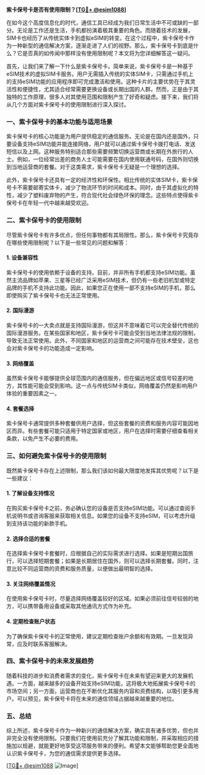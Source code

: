 **紫卡保号卡是否有使用限制？[[TG💪+ @esim1088](https://t.me/s/esim1088)]**

在如今这个高度信息化的时代，通信工具已经成为我们日常生活中不可或缺的一部分。无论是工作还是生活，手机都扮演着极其重要的角色。而随着技术的发展，SIM卡也经历了从传统实体卡到虚拟eSIM的转变。在这个过程中，紫卡保号卡作为一种新型的通信解决方案，逐渐走进了人们的视野。那么，紫卡保号卡到底是什么？它是否真的如传闻中那样没有使用限制呢？本文将为您详细解答这一疑问。

首先，让我们来了解一下什么是紫卡保号卡。简单来说，紫卡保号卡是一种基于eSIM技术的虚拟SIM卡服务。用户无需插入传统的实体SIM卡，只需通过手机上的支持eSIM功能的应用程序即可完成激活和使用。这种卡片的主要优势在于其灵活性和便捷性，尤其适合经常需要更换设备或长期出国的人群。然而，正是由于其独特的工作原理，很多人对其使用范围和限制产生了好奇和疑虑。接下来，我们将从几个方面对紫卡保号卡的使用限制进行深入探讨。

### **一、紫卡保号卡的基本功能与适用场景**

紫卡保号卡的核心功能是为用户提供稳定的通信服务。无论是在国内还是国外，只要设备支持eSIM功能并能连接网络，用户就可以通过紫卡保号卡拨打电话、发送短信以及上网。这种服务特别适合那些需要频繁切换运营商或长期在外旅行的人士。例如，一位经常出差的商务人士可能需要在国内使用联通号码，在国外则切换到当地运营商的套餐。对于这类需求，紫卡保号卡无疑是一个理想的选择。

此外，紫卡保号卡还具有一定的经济性和环保性。相比传统的实体SIM卡，紫卡保号卡不需要邮寄实体卡，减少了物流环节的时间和成本。同时，由于其虚拟化的特性，减少了塑料废弃物的产生，符合现代社会绿色环保的理念。这些特点使得紫卡保号卡在年轻一代中越来越受欢迎。

### **二、紫卡保号卡的使用限制**

尽管紫卡保号卡有许多优点，但任何事物都有其局限性。那么，紫卡保号卡究竟存在哪些使用限制呢？以下是一些常见的问题和解答：

#### **1. 设备兼容性**
紫卡保号卡的使用依赖于设备的支持。目前，并非所有手机都支持eSIM功能。虽然主流品牌如苹果、三星等已经广泛采用eSIM技术，但仍有一些老旧机型或特定品牌的手机不支持此功能。因此，如果您正在使用一部不支持eSIM的手机，那么即使购买了紫卡保号卡也无法正常使用。

#### **2. 国际漫游**
紫卡保号卡的一大卖点就是支持国际漫游，但这并不意味着它可以完全替代传统的国际漫游服务。在某些国家和地区，紫卡保号卡可能会受到当地法律法规的限制，导致无法正常使用。此外，不同国家和地区的运营商之间可能存在技术壁垒，这也会对紫卡保号卡的功能造成一定影响。

#### **3. 网络覆盖**
虽然紫卡保号卡能够提供全球范围内的通信服务，但在偏远地区或信号较差的地方，其性能可能会受到影响。这一点与传统SIM卡类似，网络覆盖仍然是影响用户体验的重要因素之一。

#### **4. 套餐选择**
紫卡保号卡通常提供多种套餐供用户选择，但这些套餐的资费和服务内容可能因地区而异。有些套餐可能只适用于特定国家或地区，用户在选择时需要仔细查看相关条款，以免产生不必要的费用。

### **三、如何避免紫卡保号卡的使用限制**

既然紫卡保号卡存在上述限制，那么我们该如何最大限度地发挥其优势呢？以下是一些建议：

#### **1. 了解设备支持情况**
在购买紫卡保号卡之前，务必确认您的设备是否支持eSIM功能。可以通过查阅手机说明书或咨询客服来获取相关信息。如果您的设备不支持eSIM，可以考虑升级到支持该功能的新款手机。

#### **2. 选择合适的套餐**
在选择紫卡保号卡套餐时，应根据自己的实际需求进行选择。如果是短期出国旅行，可以选择短期套餐；如果是长期居住在国外，则可以选择长期套餐。同时，注意比较不同运营商的资费和服务质量，以便做出最明智的选择。

#### **3. 关注网络覆盖情况**
在使用紫卡保号卡时，尽量选择网络覆盖较好的区域。如果必须前往信号较弱的地方，可以携带备用设备或采取其他通讯方式作为补充。

#### **4. 定期检查账户状态**
为了确保紫卡保号卡的正常使用，建议定期检查账户余额和有效期。一旦发现异常，应及时联系客服解决。

### **四、紫卡保号卡的未来发展趋势**

随着科技的进步和消费者需求的变化，紫卡保号卡在未来有望迎来更大的发展机遇。一方面，越来越多的设备开始支持eSIM功能，这将极大地拓展紫卡保号卡的市场空间；另一方面，运营商也在不断优化其服务内容和资费结构，以吸引更多用户。可以预见，紫卡保号卡将在未来的通信领域占据越来越重要的地位。

### **五、总结**

综上所述，紫卡保号卡作为一种新兴的通信解决方案，确实具有诸多优势，但也并非完全没有使用限制。只要我们在使用前充分了解其功能和限制，并采取相应的措施加以规避，就能更好地享受这项服务带来的便利。希望本文能够帮助您更全面地认识紫卡保号卡，为您的通信需求提供更多选择。

[[TG💪+ @esim1088](https://t.me/s/esim1088) ![Image](https://i.postimg.cc/4NQfJmqS/Snipaste-2025-05-13-00-14-12.png)]